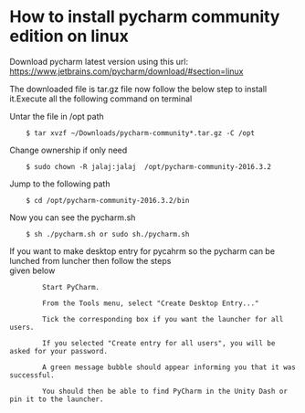 
# How to install pycharm community edition on linux

Download pycharm latest version using this url: https://www.jetbrains.com/pycharm/download/#section=linux

The downloaded file is tar.gz file now follow the below step to install it.Execute all the following command on terminal

Untar the file in /opt path
```
    $ tar xvzf ~/Downloads/pycharm-community*.tar.gz -C /opt
```    
    
    
Change ownership if only need
```
    $ sudo chown -R jalaj:jalaj  /opt/pycharm-community-2016.3.2
```


Jump to the following path
```
    $ cd /opt/pycharm-community-2016.3.2/bin
``` 
 
 
Now you can see the pycharm.sh
```
    $ sh ./pycharm.sh or sudo sh./pycharm.sh
```


If you want to make desktop entry for pycahrm so the pycharm can be lunched from luncher then follow the steps  
given below
```
        Start PyCharm.
        
        From the Tools menu, select "Create Desktop Entry..."
        
        Tick the corresponding box if you want the launcher for all users.
        
        If you selected "Create entry for all users", you will be asked for your password.
        
        A green message bubble should appear informing you that it was successful.
        
        You should then be able to find PyCharm in the Unity Dash or pin it to the launcher.
        
```

